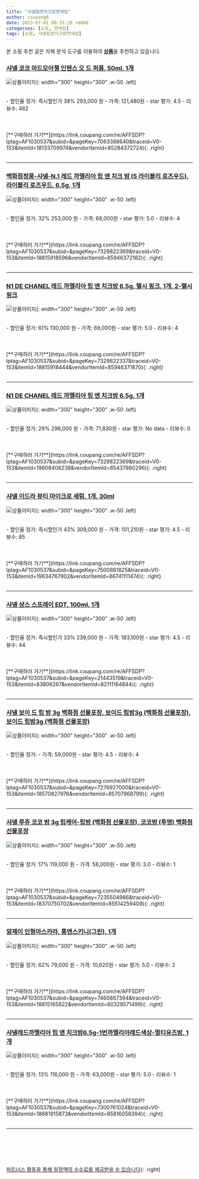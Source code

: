 ```yaml
---
title: "샤넬립앤치크밤면세점"
author: coupang6
date: 2023-07-01 00:33:28 +0800
categories: [쇼핑, 면세점]
tags: [쇼핑, 샤넬립앤치크밤면세점]
---
```


본 쇼핑 추천 글은 자체 분석 도구를 이용하여 [**상품**](https://link.coupang.com/a/bao1ui)을 추천하고 있습니다.

### [샤넬 코코 마드모아젤 인텐스 오 드 퍼퓸, 50ml, 1개](https://link.coupang.com/re/AFFSDP?lptag=AF1030537&subid=&pageKey=7063388640&traceid=V0-153&itemId=18133709974&vendorItemId=85284372724)

![상품이미지](https://thumbnail9.coupangcdn.com/thumbnails/remote/230x230ex/image/vendor_inventory/a0c5/103fca059493b32352b93bee4e839095369bfd37bd959ea372d61c677a1d.JPG){: width="300" height="300" .w-50 .left}


<br>
- 할인율 정가: 즉시할인가 38%  293,000   원
- 가격: 121,480원
- star 평가: 4.5
- 리뷰수: 462
<br>
<br>
<br>
<br>
[**구매하러 가기**](https://link.coupang.com/re/AFFSDP?lptag=AF1030537&subid=&pageKey=7063388640&traceid=V0-153&itemId=18133709974&vendorItemId=85284372724){: .right}
<br>
<br>

---

### [백화점정품-샤넬-N.1 레드 까멜리아 립 앤 치크 밤 (5 라이블리 로즈우드), 라이블리 로즈우드, 6.5g, 1개](https://link.coupang.com/re/AFFSDP?lptag=AF1030537&subid=&pageKey=7329822369&traceid=V0-153&itemId=18815918596&vendorItemId=85946372182)

![상품이미지](https://thumbnail8.coupangcdn.com/thumbnails/remote/230x230ex/image/vendor_inventory/058e/10d6bffe2d12d5af131c71fa3317e919dc8994095e3d63ed8f890e5f69a1.jpg){: width="300" height="300" .w-50 .left}


<br>
- 할인율 정가: 32%  253,000   원
- 가격: 68,000원
- star 평가: 5.0
- 리뷰수: 4
<br>
<br>
<br>
<br>
[**구매하러 가기**](https://link.coupang.com/re/AFFSDP?lptag=AF1030537&subid=&pageKey=7329822369&traceid=V0-153&itemId=18815918596&vendorItemId=85946372182){: .right}
<br>
<br>

---

### [N1 DE CHANEL 레드 까멜리아 립 앤 치크밤 6.5g, 헬시 핑크, 1개, 2-헬시 핑크](https://link.coupang.com/re/AFFSDP?lptag=AF1030537&subid=&pageKey=7329822337&traceid=V0-153&itemId=18815918444&vendorItemId=85946371870)

![상품이미지](https://thumbnail9.coupangcdn.com/thumbnails/remote/230x230ex/image/vendor_inventory/e4a9/5f5b8eee6977891dd8f8c459b42f10cd15ead63e3cc46f1277f225a4dc4e.jpg){: width="300" height="300" .w-50 .left}


<br>
- 할인율 정가: 61%  130,000   원
- 가격: 69,000원
- star 평가: 5.0
- 리뷰수: 4
<br>
<br>
<br>
<br>
[**구매하러 가기**](https://link.coupang.com/re/AFFSDP?lptag=AF1030537&subid=&pageKey=7329822337&traceid=V0-153&itemId=18815918444&vendorItemId=85946371870){: .right}
<br>
<br>

---

### [N1 DE CHANEL 레드 까멜리아 립 앤 치크밤 6.5g, 1개](https://link.coupang.com/re/AFFSDP?lptag=AF1030537&subid=&pageKey=7329822369&traceid=V0-153&itemId=19608408238&vendorItemId=85437980296)

![상품이미지](https://thumbnail10.coupangcdn.com/thumbnails/remote/230x230ex/image/vendor_inventory/28ba/264eaf0a548a79b98f5434219319c16359f6c00bf5f6515357de871c28a7.jpg){: width="300" height="300" .w-50 .left}


<br>
- 할인율 정가: 29%  298,000   원
- 가격: 71,830원
- star 평가: No data
- 리뷰수: 0
<br>
<br>
<br>
<br>
[**구매하러 가기**](https://link.coupang.com/re/AFFSDP?lptag=AF1030537&subid=&pageKey=7329822369&traceid=V0-153&itemId=19608408238&vendorItemId=85437980296){: .right}
<br>
<br>

---

### [샤넬 이드라 뷰티 마이크로 세럼, 1개, 30ml](https://link.coupang.com/re/AFFSDP?lptag=AF1030537&subid=&pageKey=7500881825&traceid=V0-153&itemId=19634767902&vendorItemId=86741111474)

![상품이미지](https://thumbnail10.coupangcdn.com/thumbnails/remote/230x230ex/image/vendor_inventory/bfa2/7a646b6d37afaf7e4568aacd0ee491e49972cbfca226cc8b9dd0794af447.jpg){: width="300" height="300" .w-50 .left}


<br>
- 할인율 정가: 즉시할인가 43%  309,000   원
- 가격: 101,210원
- star 평가: 4.5
- 리뷰수: 85
<br>
<br>
<br>
<br>
[**구매하러 가기**](https://link.coupang.com/re/AFFSDP?lptag=AF1030537&subid=&pageKey=7500881825&traceid=V0-153&itemId=19634767902&vendorItemId=86741111474){: .right}
<br>
<br>

---

### [샤넬 샹스 스프레이 EDT, 100ml, 1개](https://link.coupang.com/re/AFFSDP?lptag=AF1030537&subid=&pageKey=21443519&traceid=V0-153&itemId=83806267&vendorItemId=82111164844)

![상품이미지](https://thumbnail8.coupangcdn.com/thumbnails/remote/230x230ex/image/vendor_inventory/aab5/4ecb5ba716aa9e0414c03ea2640485d34a7c6427d4afd76ab2317b58eb31.jpg){: width="300" height="300" .w-50 .left}


<br>
- 할인율 정가: 즉시할인가 33%  239,000   원
- 가격: 183,100원
- star 평가: 4.5
- 리뷰수: 44
<br>
<br>
<br>
<br>
[**구매하러 가기**](https://link.coupang.com/re/AFFSDP?lptag=AF1030537&subid=&pageKey=21443519&traceid=V0-153&itemId=83806267&vendorItemId=82111164844){: .right}
<br>
<br>

---

### [샤넬 보이 드 립 밤 3g 백화점 선물포장, 보이드 립밤3g (백화점 선물포장), 보이드 립밤3g (백화점 선물포장)](https://link.coupang.com/re/AFFSDP?lptag=AF1030537&subid=&pageKey=7276927000&traceid=V0-153&itemId=18570827976&vendorItemId=85707968799)

![상품이미지](https://thumbnail10.coupangcdn.com/thumbnails/remote/230x230ex/image/vendor_inventory/bd2b/542b3b5daecdc7a5f948de26887a1c90b81cdc110b43b277cbef8a19ade2.jpg){: width="300" height="300" .w-50 .left}


<br>
- 할인율 정가: 
- 가격: 59,000원
- star 평가: 4.5
- 리뷰수: 4
<br>
<br>
<br>
<br>
[**구매하러 가기**](https://link.coupang.com/re/AFFSDP?lptag=AF1030537&subid=&pageKey=7276927000&traceid=V0-153&itemId=18570827976&vendorItemId=85707968799){: .right}
<br>
<br>

---

### [샤넬 루쥬 코코 밤 3g 립케어-립밤 (백화점 선물포장), 코코밤 (투명) 백화점 선물포장](https://link.coupang.com/re/AFFSDP?lptag=AF1030537&subid=&pageKey=7235504986&traceid=V0-153&itemId=18370750702&vendorItemId=85514259409)

![상품이미지](https://thumbnail6.coupangcdn.com/thumbnails/remote/230x230ex/image/vendor_inventory/33f1/0dc041b6c53a4a7295c8dbb09d5ae9b639d95e51182409a0834e71b06c7c.jpg){: width="300" height="300" .w-50 .left}


<br>
- 할인율 정가: 17%  119,000   원
- 가격: 58,000원
- star 평가: 3.0
- 리뷰수: 1
<br>
<br>
<br>
<br>
[**구매하러 가기**](https://link.coupang.com/re/AFFSDP?lptag=AF1030537&subid=&pageKey=7235504986&traceid=V0-153&itemId=18370750702&vendorItemId=85514259409){: .right}
<br>
<br>

---

### [알제이 인형마스카라, 롱앤스키니(그린), 1개](https://link.coupang.com/re/AFFSDP?lptag=AF1030537&subid=&pageKey=7460867394&traceid=V0-153&itemId=18815165822&vendorItemId=80329571499)

![상품이미지](https://thumbnail10.coupangcdn.com/thumbnails/remote/230x230ex/image/vendor_inventory/6395/43efa3e22886a8a47d282e832989e1f37eb6e36aad3dc42690b9f8d6dadc.jpg){: width="300" height="300" .w-50 .left}


<br>
- 할인율 정가: 62%  79,000   원
- 가격: 10,620원
- star 평가: 5.0
- 리뷰수: 2
<br>
<br>
<br>
<br>
[**구매하러 가기**](https://link.coupang.com/re/AFFSDP?lptag=AF1030537&subid=&pageKey=7460867394&traceid=V0-153&itemId=18815165822&vendorItemId=80329571499){: .right}
<br>
<br>

---

### [샤넬레드까멜리아 립 앤 치크밤6.5g-1번까멜리아레드색상-멀티유즈밤, 1개](https://link.coupang.com/re/AFFSDP?lptag=AF1030537&subid=&pageKey=7300761024&traceid=V0-153&itemId=18681915873&vendorItemId=85816058394)

![상품이미지](https://thumbnail8.coupangcdn.com/thumbnails/remote/230x230ex/image/vendor_inventory/6706/140b414d851d66142a65a3fb7335590239ccb221182c4ed9175a6089a9a5.jpg){: width="300" height="300" .w-50 .left}


<br>
- 할인율 정가: 13%  116,000   원
- 가격: 63,000원
- star 평가: 5.0
- 리뷰수: 1
<br>
<br>
<br>
<br>
[**구매하러 가기**](https://link.coupang.com/re/AFFSDP?lptag=AF1030537&subid=&pageKey=7300761024&traceid=V0-153&itemId=18681915873&vendorItemId=85816058394){: .right}
<br>
<br>

---
<br><br><br><br><br> [파트너스 활동을 통해 일정액의 수수료를 제공받을 수 있습니다](https://link.coupang.com/a/bao1ui){: .right}